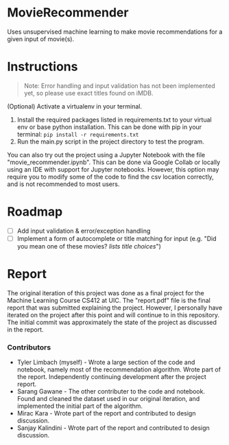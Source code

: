 # MovieRecommender
Uses unsupervised machine learning to make movie recommendations for a given input of movie(s).

# Instructions
> Note: Error handling and input validation has not been implemented yet, so please use exact titles found on iMDB.

(Optional) Activate a virtualenv in your terminal.
1. Install the required packages listed in requirements.txt to your virtual env or base python installation. This can be done with pip in your terminal: ```pip install -r requirements.txt```
2. Run the main.py script in the project directory to test the program. 

You can also try out the project using a Jupyter Notebook with the file "movie_recommender.ipynb". 
This can be done via Google Collab or locally using an IDE with support for Jupyter notebooks. However, this option may require you to modify some of the code to find the csv location correctly, and is not recommended to most users.

# Roadmap
- [ ] Add input validation & error/exception handling
- [ ] Implement a form of autocomplete or title matching for input (e.g. "Did you mean one of these movies? _lists title choices_")

# Report
The original iteration of this project was done as a final project for the Machine Learning Course CS412 at UIC. The "report.pdf" file 
is the final report that was submitted explaining the project. However, I personally have iterated on the project after this point and
will continue to in this repository. The initial commit was approximately the state of the project as discussed in the report.

### Contributors
- Tyler Limbach (myself) - Wrote a large section of the code and notebook, namely most of the recommendation algorithm. Wrote part of the report. Independently continuing development after the project report.
- Sarang Gawane - The other contributer to the code and notebook. Found and cleaned the dataset used in our original iteration, and implemented
the initial part of the algorithm.
- Mirac Kara - Wrote part of the report and contributed to design discussion.
- Sanjay Kalindini - Wrote part of the report and contributed to design discussion.
